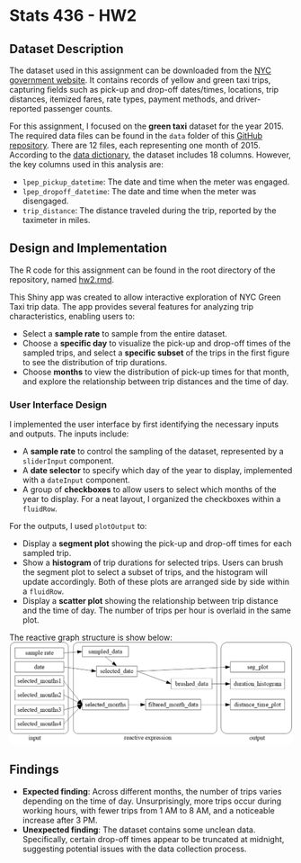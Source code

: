 # Stats 436 - HW2

## Dataset Description

The dataset used in this assignment can be downloaded from the [NYC government website](https://www.nyc.gov/site/tlc/about/tlc-trip-record-data.page). It contains records of yellow and green taxi trips, capturing fields such as pick-up and drop-off dates/times, locations, trip distances, itemized fares, rate types, payment methods, and driver-reported passenger counts.

For this assignment, I focused on the **green taxi** dataset for the year 2015. The required data files can be found in the `data` folder of this [GitHub repository](https://github.com/yuyuankang/stats436-hw2). There are 12 files, each representing one month of 2015. According to the [data dictionary](https://www.nyc.gov/assets/tlc/downloads/pdf/data_dictionary_trip_records_green.pdf), the dataset includes 18 columns. However, the key columns used in this analysis are:
- `lpep_pickup_datetime`: The date and time when the meter was engaged.
- `lpep_dropoff_datetime`: The date and time when the meter was disengaged.
- `trip_distance`: The distance traveled during the trip, reported by the taximeter in miles.

## Design and Implementation

The R code for this assignment can be found in the root directory of the repository, named [hw2.rmd](https://github.com/yuyuankang/stats436-hw2/blob/main/hw2.rmd).

This Shiny app was created to allow interactive exploration of NYC Green Taxi trip data. The app provides several features for analyzing trip characteristics, enabling users to:
- Select a **sample rate** to sample from the entire dataset.
- Choose a **specific day** to visualize the pick-up and drop-off times of the sampled trips, and select a **specific subset** of the trips in the first figure to see the distribution of trip durations.
- Choose **months** to view the distribution of pick-up times for that month, and explore the relationship between trip distances and the time of day.

### User Interface Design

I implemented the user interface by first identifying the necessary inputs and outputs. The inputs include:
- A **sample rate** to control the sampling of the dataset, represented by a `sliderInput` component.
- A **date selector** to specify which day of the year to display, implemented with a `dateInput` component.
- A group of **checkboxes** to allow users to select which months of the year to display. For a neat layout, I organized the checkboxes within a `fluidRow`.

For the outputs, I used `plotOutput` to:
- Display a **segment plot** showing the pick-up and drop-off times for each sampled trip.
- Show a **histogram** of trip durations for selected trips. Users can brush the segment plot to select a subset of trips, and the histogram will update accordingly. Both of these plots are arranged side by side within a `fluidRow`.
- Display a **scatter plot** showing the relationship between trip distance and the time of day. The number of trips per hour is overlaid in the same plot.

The reactive graph structure is show below:
![reactive graph structure](img/graph.png)

## Findings

- **Expected finding**: Across different months, the number of trips varies depending on the time of day. Unsurprisingly, more trips occur during working hours, with fewer trips from 1 AM to 8 AM, and a noticeable increase after 3 PM.
- **Unexpected finding**: The dataset contains some unclean data. Specifically, certain drop-off times appear to be truncated at midnight, suggesting potential issues with the data collection process.
